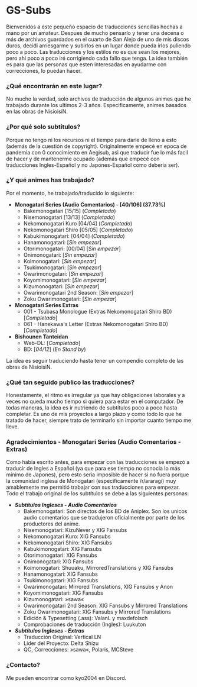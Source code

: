# GS-Subs

Bienvenidos a este pequeño espacio de traducciones sencillas hechas a mano por un amateur. Despues de mucho pensarlo y tener una decena o más de archivos guardados en el cuarto de San Alejo de uno de mis discos duros, decidi arriesgarme y subirlos en un lugar donde pueda irlos puliendo poco a poco. Las traducciones y los estilos no es que sean los mejores, pero ahi poco a poco iré corrigiendo cada fallo que tenga. La idea también es para que las personas que esten interesadas en ayudarme con correcciones, lo puedan hacer.

### ¿Qué encontrarán en este lugar?

No mucho la verdad, solo archivos de traducción de algunos animes que he trabajado durante los ultimos 2-3 años. Especificamente, animes basados en las obras de NisioisiN.

### ¿Por qué solo subtitulos?

Porque no tengo ni los recursos ni el tiempo para darle de lleno a esto (además de la cuestión de copyright). Originalmente empecé en epoca de pandemia con 0 conocimiento en Aegisub, asi que traducir fue lo más facil de hacer y de mantenerme ocupado (además que empecé con traducciones Ingles-Español y no Japones-Español como deberia ser).

### ¿Y qué animes has trabajado?

Por el momento, he trabajado/traducido lo siguiente:

- **Monogatari Series (Audio Comentarios) - [40/106] (37.73%)**
  - Bakemonogatari [15/15] (_Completado_)
  - Nisemonogatari [13/13] (_Completado_)
  - Nekomonogatari Kuro [04/04] (_Completado_)
  - Nekomonogatari Shiro [05/05] (_Completado_)
  - Kabukimonogatari: [04/04] (_Completado_)
  - Hanamonogatari: [_Sin empezar_]
  - Otorimonogatari: [00/04] [_Sin empezar_]
  - Onimonogatari: [_Sin empezar_]
  - Koimonogatari: [_Sin empezar_]
  - Tsukimonogatari: [_Sin empezar_]
  - Owarimonogatari: [_Sin empezar_]
  - Koyomimonogatari: [_Sin empezar_]
  - Kizumonogatari: [_Sin empezar_]
  - Owarimonogatari 2nd Season: [_Sin empezar_]
  - Zoku Owarimonogatari: [_Sin empezar_]
- **Monogatari Series Extras**
  - 001 - Tsubasa Monologue (Extras Nekomonogatari Shiro BD) [_Completado_]
  - 061 - Hanekawa's Letter (Extras Nekomonogatari Shiro BD) [_Completado_]
- **Bishounen Tanteidan**
  - Web-DL: [_Completado_]
  - BD: [_04/12_] (_En Stand by_)


La idea es seguir traduciendo hasta tener un compendio completo de las obras de NisioisiN.

### ¿Qué tan seguido publico las traducciones?

Honestamente, el ritmo es irregular ya que hay obligaciones laborales y a veces no queda mucho tiempo si quiera para estar en el computador. De todas maneras, la idea es ir nutriendo de subtítulos poco a poco hasta completar. Es uno de mis proyectos a largo plazo y como todo lo que he tratado de hacer, siempre trato de terminarlo sin importar cuanto tiempo me lleve.

### Agradecimientos - Monogatari Series (Audio Comentarios - Extras)

Como habia escrito antes, para empezar con las traducciones se empezó a traducir de Ingles a Español (ya que para ese tiempo no conocia lo más mínimo de Japones), pero esto seria imposible de hacer si no fuera porque la comunidad inglesa de Monogatari (especificamente /r/araragi) muy amablemente me permitió trabajar con sus traducciones para empezar. Todo el trabajo original de los subtítulos se debe a las siguientes personas:

- **_Subtítulos Ingleses - Audio Comentarios_**
  - Bakemonogatari: Son directos de los BD de Aniplex. Son los unicos audio comentarios que se tradujeron oficialmente por parte de los productores del anime.
  - Nisemonogatari: KizuNever y XIG Fansubs
  - Nekomonogatari Kuro: XIG Fansubs
  - Nekomonogatari Shiro: XIG Fansubs
  - Kabukimonogatari: XIG Fansubs
  - Otorimonogatari: XIG Fansubs
  - Onimonogatari: XIG Fansubs
  - Koimonogatari: Shuuaku, MirroredTranslations y XIG Fansubs
  - Hanamonogatari: XIG Fansubs
  - Tsukimonogatari: XIG Fansubs
  - Owarimonogatari: Mirrored Translations, XIG Fansubs y Anon
  - Koyomimonogatari: XIG Fansubs
  - Kizumonogatari: »sawa«
  - Owarimonogatari 2nd Season: XIG Fansubs y Mirrored Translations
  - Zoku Owarimonogatari: XIG Fansubs y Mirrored Translations
  - Edición & Typesetting (.ass): ValanL y maxdefolsch
  - Comprobaciones de traducción (Ingles): Luukuton
- **_Subtítulos Ingleses - Extras_**
  - Traducción Original: Vertical LN
  - Lider del Proyecto: Delta Shizu
  - QC, Correcciones: »sawa«, Polaris, MCSteve

### ¿Contacto?

Me pueden encontrar como kyo2004 en Discord.
